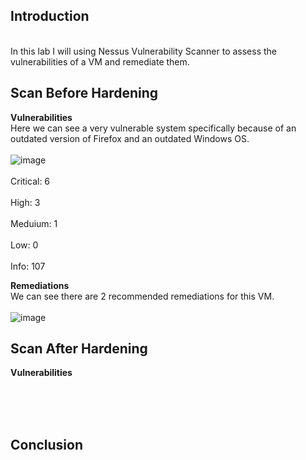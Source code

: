 ## Introduction
<br>In this lab I will using Nessus Vulnerability Scanner to assess the vulnerabilities of a VM and remediate them.</br>

## Scan Before Hardening
<b>Vulnerabilities</b>
<br>Here we can see a very vulnerable system specifically because of an outdated version of Firefox and an outdated Windows OS.</br>
<br>![image](https://github.com/ChrisHaugaard/NessusVM/assets/140214520/5f33dfd3-a961-4954-88fb-6a13c59fc45d)</br>
<br>Critical: 6</br>
<br>High:     3</br>
<br>Meduium:  1</br>
<br>Low:      0</br>
<br>Info:   107</br>

<b>Remediations</b>
<br>We can see there are 2 recommended remediations for this VM.</br>
<br>![image](https://github.com/ChrisHaugaard/NessusVM/assets/140214520/ab6acb65-d6bb-46bf-98f2-e1a57cf8799a)</br>

## Scan After Hardening
<b>Vulnerabilities</b>
<br></br>

<b></b>
<br></br>

## Conclusion
<br></br>
